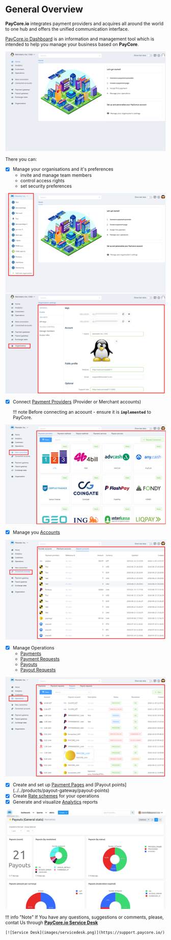 # General Overview

**PayCore.io** integrates payment providers and acquires all around the world to one hub and offers the unified communication interface. 

<a href="https://dashboard.paycore.io/" target="_blank" rel="noopener">PayСore.io Dashboard</a> is an information and management tool which is intended to help you manage your business based on **PayСore**.

[![Dashboard](images/dash_overview1.png)](images/dash_overview1.png)

There you can:

- [x] Manage your organisations and it's preferences
    - invite and manage team members
    - control access rights
    - set security preferences
    
[![Dashboard](images/dash_overview_org1.png)](images/dash_overview_org1.png)
[![Dashboard](images/dash_overview_org2.png)](images/dash_overview_org2.png)

- [x] Connect [Payment Providers](../../payment-providers) (Provider or Merchant accounts) 
   
    !!! note
        Before connecting an acoount - ensure it is **```implemented```** to PayСore.

[![Dashboard](images/dash_overview_connect1.png)](images/dash_overview_connect1.png)

- [x] Manage you [Accounts](../../products/provider-hub/overview)

[![Dashboard](images/dash_overview_acc1.png)](images/dash_overview_acc1.png)

- [x] Manage Operations
    - [Payments](../../products/payment-gateway/payments)
    - [Payment Requests](../../products/payment-gateway/payment-requests)
    - [Payouts](../../products/payout-gateway/payouts)
    - [Payout Requests](../../products/payout-gateway/payout-requests)

[![Dashboard](images/dash_overview_operation1.png)](images/dash_overview_operation1.png)
    
- [x] Create and  set up [Payment Pages](../../products/payment-gateway/payment-pages)  and [Payout points]
(../../products/payout-gateway/payout-points)
- [x] Create [Rate schemes](../../products/currency-rates/overview) for your operations
- [x] Generate and visualize [Analytics](../../products/analytics/overview) reports

[![Dashboard](images/dash_overview_analytics1.png)](images/dash_overview_analytics1.png)



!!! info "Note"
    If You have any questions, suggestions or comments, please, contat Us  through <a href="https://support.paycore.io/" target="_blank" rel="noopener">**PayСore.io Service Desk**</a>
    
    [![Service Desk](images/servicedesk.png)](https://support.paycore.io/)